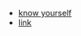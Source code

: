 - [know yourself](https://www.youtube.com/watch?v=OVH7JNRVSec)
- [link](https://www.sahajayoga.org.in/)
